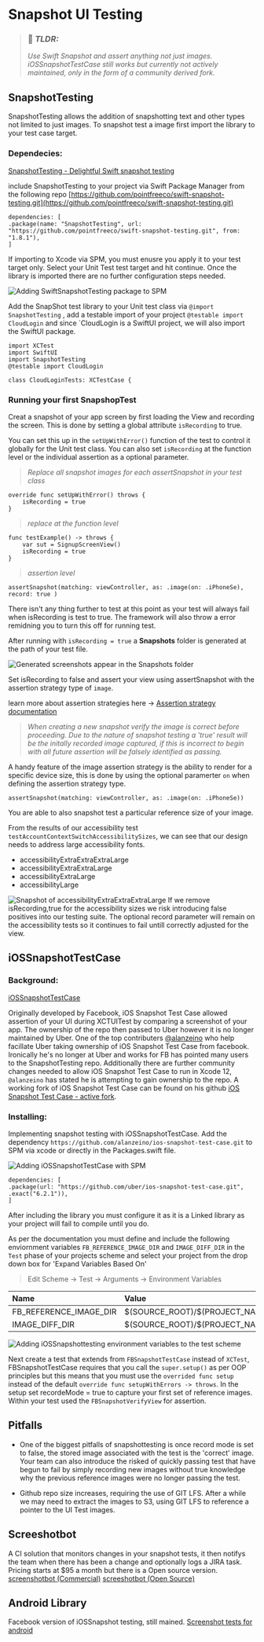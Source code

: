 # Snapshot UI Testing

> ### 📝 **_TLDR:_**
> _Use Swift Snapshot and assert anything not just images. iOSSnapshotTestCase still works but currently not actively maintained, only in the form of a community derived fork._
> 
## SnapshotTesting

SnapshotTesting allows the addition of snapshotting text and other types not limited to just images. To snapshot  test a image first import the library to your test case target.

### Dependecies:
[SnapshotTesting - Delightful Swift snapshot testing ](https://github.com/pointfreeco/swift-snapshot-testing.git)

include SnapshotTesting to your project via Swift Package Manager from the following repo [https://github.com/pointfreeco/swift-snapshot-testing.git](https://github.com/pointfreeco/swift-snapshot-testing.git)

```
dependencies: [
.package(name: "SnapshotTesting", url: "https://github.com/pointfreeco/swift-snapshot-testing.git", from: "1.8.1"),
]
```

If importing to Xcode via SPM, you must enusre you apply it to your test target only. Select your Unit Test test target and hit continue. Once the library is imported there are no further configuration steps needed.

![Adding SwiftSnapshotTesting package to SPM](ReadmeImages/screenshot-spm-choose-test-target.png)

Add the SnapShot test library to your Unit test class via `@import SnapshotTesting` , add a testable import of your project `@testable import CloudLogin` and since `CloudLogin is a SwiftUI project, we will also import the SwiftUI package.

```
import XCTest
import SwiftUI
import SnapshotTesting
@testable import CloudLogin

class CloudLoginTests: XCTestCase {
```

### Running your first SnapshopTest

Creat a snapshot of your app screen by first loading the View and recording the screen. This is done by setting a global attribute `isRecording` to true.

You can set this up in the `setUpWithError()` function of the test to control it globally for the Unit test class.  You can also set `isRecording` at the function level or the individual assertion as a optional parameter.

> _Replace all snapshot images for each assertSnapshot in your test class_
```
override func setUpWithError() throws {
    isRecording = true
}
```
> _replace at the function level_
```
func testExample() -> throws {
    var sut = SignupScreenView()
    isRecording = true
}
```
> _assertion level_

```
assertSnapshot(matching: viewController, as: .image(on: .iPhoneSe), record: true )
```

There isn't any thing further to test at this point as your test will always fail when isRecording is test to true. The framework will also throw a error remidning you to turn this off for running test.

After running with `isRecording = true` a __**Snapshots**__ folder is generated at the path of your test file.

![Generated screenshots appear in the __**Snapshots**__ folder](ReadmeImages/screenshot-generated-testimage.png)

Set isRecording to false and assert your view using assertSnapshot with the assertion strategy type of  `image`.

learn more about assertion strategies here -> [Assertion strategy documentation](https://github.com/pointfreeco/swift-snapshot-testing/blob/main/Documentation/Available-Snapshot-Strategies.md)

> _When creating a new snapshot verify the image is correct before proceeding._
> _Due to the nature of snapshot testing a 'true' result will be the initally recorded image captured, if this is incorrect to begin with all future assertion will be falsely identified as passing._

A handy feature of the image assertion strategy is the ability to render for a specific device size, this is done by using the optional paramerter `on` when defining the assertion strategy type.

```
assertSnapshot(matching: viewController, as: .image(on: .iPhoneSe))
```

You are able to also snapshot test a particular reference size of your image. 

From the results of our accessibility test `testAccountContextSwitchAccessibilitySizes`, we can see that our design needs to address large accessibility fonts. 

 - accessibilityExtraExtraExtraLarge
 - accessibilityExtraExtraLarge
 - accessibilityExtraLarge
 - accessibilityLarge

![Snapshot of accessibilityExtraExtraExtraLarge](ReadmeImages/screenshot-accessibilityExtraExtraExtraLarge.png)
If we remove isRecording,true for the accessibility sizes we risk introducing false positives into our testing suite. The optional record parameter will remain on the accessibility tests so it continues to fail untill correctly adjusted for the view.

## iOSSnapshotTestCase

### Background:
[iOSSnapshotTestCase](https://github.com/uber/ios-snapshot-test-case/)

Originally developed by Facebook, iOS Snapshot Test Case allowed assertion of your UI during  XCTUITest by comparing a screenshot of your app. The ownership of the repo then passed to Uber however it is no longer maintained by Uber. One of the top contributers [@alanzeino](https://github.com/alanzeino) who help facillate Uber taking ownership of iOS Snapshot Test Case from facebook. Ironically he's no longer at Uber and works for FB has pointed many users to the SnapshotTesting repo. Additionally there are further community changes needed to allow iOS Snapshot Test Case to run in Xcode 12, `@alanzeino` has stated he is attempting to gain ownership to the repo. A working fork of iOS Snapshot Test Case can be found on his github [iOS Snapshot Test Case - active fork](https://github.com/alanzeino/ios-snapshot-test-case).

### Installing:
Implementing snapshot testing with iOSSnapshotTestCase. Add the dependency `https://github.com/alanzeino/ios-snapshot-test-case.git` to SPM via xcode or directly in the Packages.swift file.

![Adding iOSSnapshotTestCase with SPM](ReadmeImages/screenshot-spm-iossnapshot.png)

```
dependencies: [
.package(url: "https://github.com/uber/ios-snapshot-test-case.git", .exact("6.2.1")),
]
```

After including the library you must configure it as it is a Linked library as your project will fail to compile until you do. 

As per the documentation you must define and include the following enviornment variables `FB_REFERENCE_IMAGE_DIR` and `IMAGE_DIFF_DIR` in the `Test` phase of your projects scheme and select your project from the drop down box for 'Expand Variables Based On'
>Edit Scheme -> Test -> Arguments -> Environment Variables

| Name | Value |
| :------- | :------- |
| FB_REFERENCE_IMAGE_DIR | \$(SOURCE_ROOT)/$(PROJECT_NAME)Tests/ReferenceImages |
| IMAGE_DIFF_DIR | \$(SOURCE_ROOT)/$(PROJECT_NAME)Tests/FailureDiffs |

![Adding iOSSnapshottesting environment variables to the test scheme](screenshot-debug-schema.png)

Next create a test that extends from `FBSnapshotTestCase` instead of  `XCTest`, FBSnapshotTestCase requires that you call the `super.setup()` as per OOP principles but this means that you must use the `overrided func setup` instead of the default `override func setupWithErrors -> throws`. In the setup set recordeMode = true to capture your first set of reference images. Within your test used the `FBSnapshotVerifyView` for assertion.  

## Pitfalls

 - One of the biggest pitfalls of snapshottesting is once record mode is set to false, the stored image associated with the test is the 'correct' image. 
Your team can also introduce the risked of quickly passing test that have begun to fail by simply recording new images without true knowledge why the previous reference images were no longer passing the test.

- Github repo size increases, requiring the use of GIT LFS. After a while we may need to extract the images to S3, using GIT LFS to reference a pointer to the UI Test images.


## Screeshotbot

A CI solution that monitors changes in your snapshot tests, it then notifys the team when there has been a change and optionally logs a JIRA task. Pricing starts at $95 a month but there is a Open source version.
[screenshotbot (Commercial)](https://screenshotbot.io)
[screeshotbot (Open Source)](https://github.com/screenshotbot/screenshotbot-oss)

## Android Library
Facebook version of iOSSnapshot testing, still mained.
[Screenshot tests for android](https://github.com/facebook/screenshot-tests-for-android)
